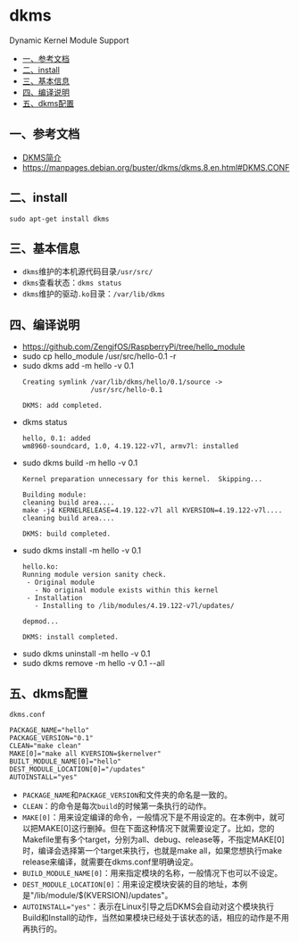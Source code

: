 # dkms

Dynamic Kernel Module Support

* [一、参考文档](#一参考文档)
* [二、install](#二install)
* [三、基本信息](#三基本信息)
* [四、编译说明](#四编译说明)
* [五、dkms配置](#五dkms配置)

## 一、参考文档

* [DKMS简介](https://www.cnblogs.com/wwang/archive/2011/06/21/2085571.html)
* https://manpages.debian.org/buster/dkms/dkms.8.en.html#DKMS.CONF

## 二、install

`sudo apt-get install dkms`

## 三、基本信息

* `dkms`维护的本机源代码目录`/usr/src/`
* `dkms`查看状态：`dkms status`
* `dkms`维护的驱动`.ko`目录：`/var/lib/dkms`

## 四、编译说明

* https://github.com/ZengjfOS/RaspberryPi/tree/hello_module
* sudo cp hello_module /usr/src/hello-0.1 -r
* sudo dkms add -m hello -v 0.1
  ```
  Creating symlink /var/lib/dkms/hello/0.1/source ->
                   /usr/src/hello-0.1
  
  DKMS: add completed.
  ```
* dkms status
  ```
  hello, 0.1: added
  wm8960-soundcard, 1.0, 4.19.122-v7l, armv7l: installed
  ```
* sudo dkms build -m hello -v 0.1
  ```
  Kernel preparation unnecessary for this kernel.  Skipping...
  
  Building module:
  cleaning build area....
  make -j4 KERNELRELEASE=4.19.122-v7l all KVERSION=4.19.122-v7l....
  cleaning build area....
  
  DKMS: build completed.
  ```
* sudo dkms install -m hello -v 0.1
  ```
  hello.ko:
  Running module version sanity check.
   - Original module
     - No original module exists within this kernel
   - Installation
     - Installing to /lib/modules/4.19.122-v7l/updates/
  
  depmod...
  
  DKMS: install completed.
  ```
* sudo dkms uninstall -m hello -v 0.1
* sudo dkms remove -m hello -v 0.1 --all

## 五、dkms配置

`dkms.conf`

```
PACKAGE_NAME="hello"
PACKAGE_VERSION="0.1"
CLEAN="make clean"
MAKE[0]="make all KVERSION=$kernelver"
BUILT_MODULE_NAME[0]="hello"
DEST_MODULE_LOCATION[0]="/updates"
AUTOINSTALL="yes"
```

* `PACKAGE_NAME`和`PACKAGE_VERSION`和文件夹的命名是一致的。
* `CLEAN`：的命令是每次`build`的时候第一条执行的动作。
* `MAKE[0]`：用来设定编译的命令，一般情况下是不用设定的。在本例中，就可以把MAKE[0]这行删掉。但在下面这种情况下就需要设定了。比如，您的Makefile里有多个target，分别为all、debug、release等，不指定MAKE[0]时，编译会选择第一个target来执行，也就是make all，如果您想执行make release来编译，就需要在dkms.conf里明确设定。
* `BUILD_MODULE_NAME[0]`：用来指定模块的名称，一般情况下也可以不设定。
* `DEST_MODULE_LOCATION[0]`：用来设定模块安装的目的地址，本例是"/lib/module/$(KVERSION)/updates"。
* `AUTOINSTALL="yes"`：表示在Linux引导之后DKMS会自动对这个模块执行Build和Install的动作，当然如果模块已经处于该状态的话，相应的动作是不用再执行的。
